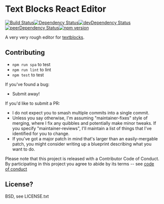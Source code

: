 # Text Blocks React Editor

[![Build Status](https://travis-ci.org/rm3web/textblocks-react-editor.svg)](https://travis-ci.org/rm3web/textblocks-react-editor)[![Dependency Status](https://david-dm.org/rm3web/textblocks-react-editor.svg)](https://david-dm.org/rm3web/textblocks-react-editor)[![devDependency Status](https://david-dm.org/rm3web/textblocks-react-editor/dev-status.svg)](https://david-dm.org/rm3web/textblocks-react-editor#info=devDependencies)[![peerDependency Status](https://david-dm.org/rm3web/textblocks-react-editor/peer-status.svg)](https://david-dm.org/rm3web/textblocks-react-editor#info=peerDependencies)[![npm version](https://badge.fury.io/js/textblocks-react-editor.svg)](https://badge.fury.io/js/textblocks-react-editor)

A very very rough editor for [textblocks](https://www.npmjs.com/package/textblocks).

## Contributing

* `npm run spa` to test
* `npm run lint` to lint
* `npm test` to test

If you've found a bug:
 * Submit away!

If you'd like to submit a PR:
 * I do not expect you to smash multiple commits into a single commit.
 * Unless you say otherwise, I'm assuming "maintainer-fixes" style of merging, where I fix any quibbles and potentially make minor tweaks.  If you specify "maintainer-reviews", I'll maintain a list of things that I've identified for you to change.
 * If you've got a major patch in mind that's larger than an easily-mergable patch, you might consider writing up a blueprint describing what you want to do.

Please note that this project is released with a Contributor Code of Conduct. By participating in this project you agree to abide by its terms -- see [code of conduct](code_of_conduct.md)

## License?

BSD, see LICENSE.txt
